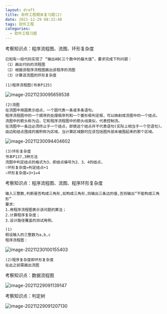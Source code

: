 ```yaml
---
layout: draft
title: 软件工程期末复习题(2)
date: 2021-12-29 08:33:48
tags: 软件工程
categories:
  - 软件工程习题
---
```




考察知识点：程序流程图、流图、环形复杂度

```
已知有一段代码实现了 “输出ABC三个数中的最大值”，要求完成下列问题：
（1）画出代码的流程图
（2）根据该程序流程图画出该程序的流图
（3）计算该流图的环形复杂度
```

```
(1)程序流程图(书本P125)
```

![image-20211230095659538](https://gitee.com/gujiakai/pic-go-typora02/raw/master/img/202112300956643.png)



```
(2)流图
在流图中用圆表示结点，一个圆代表一条或多条语句。
程序流程图中的一个顺序的处理框序列和一个菱形框判定框，可以映射成流图中的一个结点。
流图中的箭头称为边，它和程序流程图中的箭头线类似，代表控制流。
在流图中一条边必须终止于一个结点，即使这个结点并不代表语句(实际上相当于一个空语句)。
由边和结点围成的面积称为区域，当计算区域数时应该包括图外部未被围起来的那个区域。
```

![image-20211230094404602](https://gitee.com/gujiakai/pic-go-typora02/raw/master/img/202112300944671.png)



```
(3)环形复杂度
书本P137,3种方法
流图中判定结点的格式为3，即结点编号为2、3、4的结点，
∵环形复杂度=判定结点+1
∴环形复杂度=3+1=4
```



考察知识点：程序流程图、流图、程序环形复杂度

```
输入三整数,判断是否构成三角形,如构成三角形,则输出三条边的值,否则输出“不能构成三角形”
要求:
1.用程序流程图表示该问题的算法；
2.计算程序复杂度； 
3.设计路径覆盖的测试用例。
```

```
(1)
假设输入的三整数为a,b,c
程序流程图：
```

![image-20211230100155403](https://gitee.com/gujiakai/pic-go-typora02/raw/master/img/202112301001461.png)

```
(2)程序复杂度即环形复杂度
在此之前需画出流图
```





考察知识点：数据流程图

![image-20211229091139147](https://gitee.com/gujiakai/pic-go-typora02/raw/master/img/202112290911227.png)



考察知识点：判定树

![image-20211229091207130](https://gitee.com/gujiakai/pic-go-typora02/raw/master/img/202112290912207.png)
